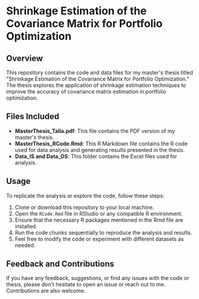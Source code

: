 # Shrinkage Estimation of the Covariance Matrix for Portfolio Optimization

## Overview
This repository contains the code and data files for my master's thesis titled "Shrinkage Estimation of the Covariance Matrix for Portfolio Optimization." The thesis explores the application of shrinkage estimation techniques to improve the accuracy of covariance matrix estimation in portfolio optimization.

## Files Included
- **MasterThesis_Talia.pdf**: This file contains the PDF version of my master's thesis.
- **MasterThesis_RCode.Rmd**: This R Markdown file contains the R code used for data analysis and generating results presented in the thesis.
- **Data_IS and Data_OS**: This folder contains the Excel files used for analysis.
  
## Usage
To replicate the analysis or explore the code, follow these steps:
1. Clone or download this repository to your local machine.
2. Open the `RCode.Rmd` file in RStudio or any compatible R environment.
3. Ensure that the necessary R packages mentioned in the Rmd file are installed.
4. Run the code chunks sequentially to reproduce the analysis and results.
5. Feel free to modify the code or experiment with different datasets as needed.

## Feedback and Contributions
If you have any feedback, suggestions, or find any issues with the code or thesis, please don't hesitate to open an issue or reach out to me. Contributions are also welcome.

